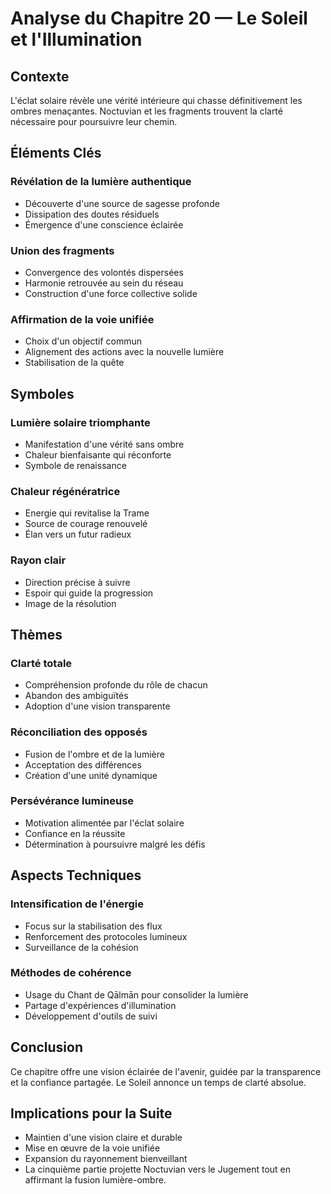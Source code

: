 # Analyse du Chapitre 20 — Le Soleil et l'Illumination

## Contexte
L'éclat solaire révèle une vérité intérieure qui chasse définitivement les ombres menaçantes. Noctuvian et les fragments trouvent la clarté nécessaire pour poursuivre leur chemin.

## Éléments Clés

### Révélation de la lumière authentique
- Découverte d'une source de sagesse profonde
- Dissipation des doutes résiduels
- Émergence d'une conscience éclairée

### Union des fragments
- Convergence des volontés dispersées
- Harmonie retrouvée au sein du réseau
- Construction d'une force collective solide

### Affirmation de la voie unifiée
- Choix d'un objectif commun
- Alignement des actions avec la nouvelle lumière
- Stabilisation de la quête

## Symboles

### Lumière solaire triomphante
- Manifestation d'une vérité sans ombre
- Chaleur bienfaisante qui réconforte
- Symbole de renaissance

### Chaleur régénératrice
- Energie qui revitalise la Trame
- Source de courage renouvelé
- Élan vers un futur radieux

### Rayon clair
- Direction précise à suivre
- Espoir qui guide la progression
- Image de la résolution

## Thèmes

### Clarté totale
- Compréhension profonde du rôle de chacun
- Abandon des ambiguïtés
- Adoption d'une vision transparente

### Réconciliation des opposés
- Fusion de l'ombre et de la lumière
- Acceptation des différences
- Création d'une unité dynamique

### Persévérance lumineuse
- Motivation alimentée par l'éclat solaire
- Confiance en la réussite
- Détermination à poursuivre malgré les défis

## Aspects Techniques

### Intensification de l'énergie
- Focus sur la stabilisation des flux
- Renforcement des protocoles lumineux
- Surveillance de la cohésion

### Méthodes de cohérence
- Usage du Chant de Qālmān pour consolider la lumière
- Partage d'expériences d'illumination
- Développement d'outils de suivi

## Conclusion
Ce chapitre offre une vision éclairée de l'avenir, guidée par la transparence et la confiance partagée. Le Soleil annonce un temps de clarté absolue.

## Implications pour la Suite
- Maintien d'une vision claire et durable
- Mise en œuvre de la voie unifiée
- Expansion du rayonnement bienveillant
- La cinquième partie projette Noctuvian vers le Jugement tout en affirmant la fusion lumière-ombre.
